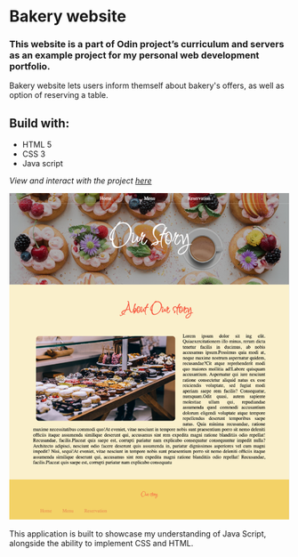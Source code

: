 # Bakery website

### This website is a part of Odin project’s curriculum and servers as an example project for my personal web development portfolio. 

Bakery website lets users inform themself about bakery's offers, as well as option of reserving a table. 

## Build with:

- HTML 5
- CSS 3
- Java script

*View and interact with the project [here](https://maarbay.github.io/project-bakery-website/index.html)*

![Image](Bakery1.png)


This application is built to showcase my understanding of Java Script, alongside the ability to implement CSS and HTML. 


